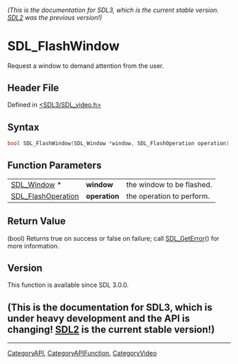 ###### (This is the documentation for SDL3, which is the current stable version. [SDL2](https://wiki.libsdl.org/SDL2/) was the previous version!)
# SDL_FlashWindow

Request a window to demand attention from the user.

## Header File

Defined in [<SDL3/SDL_video.h>](https://github.com/libsdl-org/SDL/blob/main/include/SDL3/SDL_video.h)

## Syntax

```c
bool SDL_FlashWindow(SDL_Window *window, SDL_FlashOperation operation);
```

## Function Parameters

|                                          |               |                           |
| ---------------------------------------- | ------------- | ------------------------- |
| [SDL_Window](SDL_Window) *               | **window**    | the window to be flashed. |
| [SDL_FlashOperation](SDL_FlashOperation) | **operation** | the operation to perform. |

## Return Value

(bool) Returns true on success or false on failure; call
[SDL_GetError](SDL_GetError)() for more information.

## Version

This function is available since SDL 3.0.0.

## (This is the documentation for SDL3, which is under heavy development and the API is changing! [SDL2](https://wiki.libsdl.org/SDL2/) is the current stable version!)



----
[CategoryAPI](CategoryAPI), [CategoryAPIFunction](CategoryAPIFunction), [CategoryVideo](CategoryVideo)

